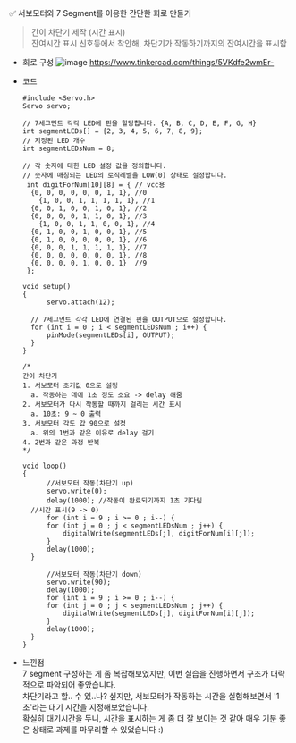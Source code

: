 ✅ 서보모터와 7 Segment를 이용한 간단한 회로 만들기
> 간이 차단기 제작 (시간 표시)<br/>
> 잔여시간 표시 신호등에서 착안해, 차단기가 작동하기까지의 잔여시간을 표시함

- 회로 구성
![image](https://github.com/sejongsmarcle/2024_Spring_SMARCLE_Snaegi_Study/assets/146776617/110fe4f8-341c-4020-9ce1-4937c3c45c1c)
https://www.tinkercad.com/things/5VKdfe2wmEr-

- 코드
  ```
  #include <Servo.h>
  Servo servo;
  
  // 7세그먼트 각각 LED에 핀을 할당합니다. {A, B, C, D, E, F, G, H}
  int segmentLEDs[] = {2, 3, 4, 5, 6, 7, 8, 9};
  // 지정된 LED 개수
  int segmentLEDsNum = 8;
  
  // 각 숫자에 대한 LED 설정 값을 정의합니다.
  // 숫자에 매칭되는 LED의 로직레벨을 LOW(0) 상태로 설정합니다.
   int digitForNum[10][8] = { // vcc용
   	{0, 0, 0, 0, 0, 0, 1, 1}, //0
      {1, 0, 0, 1, 1, 1, 1, 1}, //1
   	{0, 0, 1, 0, 0, 1, 0, 1}, //2
   	{0, 0, 0, 0, 1, 1, 0, 1}, //3
      {1, 0, 0, 1, 1, 0, 0, 1}, //4
  	{0, 1, 0, 0, 1, 0, 0, 1}, //5
  	{0, 1, 0, 0, 0, 0, 0, 1}, //6
   	{0, 0, 0, 1, 1, 1, 1, 1}, //7
   	{0, 0, 0, 0, 0, 0, 0, 1}, //8
   	{0, 0, 0, 0, 1, 0, 0, 1}  //9
   };
  
  void setup() 
  {
    	servo.attach(12);
    
  	// 7세그먼트 각각 LED에 연결된 핀을 OUTPUT으로 설정합니다.
  	for (int i = 0 ; i < segmentLEDsNum ; i++) {
  		pinMode(segmentLEDs[i], OUTPUT);
  	}
  }
  
  /*
  간이 차단기
  1. 서보모터 초기값 0으로 설정
  	a. 작동하는 데에 1초 정도 소요 -> delay 해줌
  2. 서보모터가 다시 작동할 때까지 걸리는 시간 표시
  	a. 10초: 9 ~ 0 출력
  3. 서보모터 각도 값 90으로 설정
  	a. 위의 1번과 같은 이유로 delay 걸기
  4. 2번과 같은 과정 반복
  */
  
  void loop() 
  {
    	//서보모터 작동(차단기 up)
    	servo.write(0);
    	delay(1000); //작동이 완료되기까지 1초 기다림
  	//시간 표시(9 -> 0)
    	for (int i = 9 ; i >= 0 ; i--) {
  		for (int j = 0 ; j < segmentLEDsNum ; j++) {
  			digitalWrite(segmentLEDs[j], digitForNum[i][j]);
  		}
  		delay(1000);
  	}
    
    	//서보모터 작동(차단기 down)
    	servo.write(90);
    	delay(1000); 
    	for (int i = 9 ; i >= 0 ; i--) {
  		for (int j = 0 ; j < segmentLEDsNum ; j++) {
  			digitalWrite(segmentLEDs[j], digitForNum[i][j]);
  		}
  		delay(1000);
  	}
  }
  ```

- 느낀점<br/>
  7 segment 구성하는 게 좀 복잡해보였지만, 이번 실습을 진행하면서 구조가 대략적으로 파악되어 좋았습니다.<br/>
  차단기라고 할.. 수 있..나? 싶지만, 서보모터가 작동하는 시간을 실험해보면서 '1초'라는 대기 시간을 지정해보았습니다.<br/>
  확실히 대기시간을 두니, 시간을 표시하는 게 좀 더 잘 보이는 것 같아 매우 기분 좋은 상태로 과제를 마무리할 수 있었습니다 :)
  
